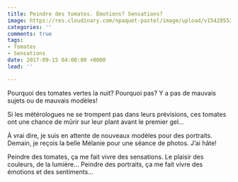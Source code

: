 ```yaml
---
title: Peindre des tomates. Émotions? Sensations?
image: https://res.cloudinary.com/npaquet-pastel/image/upload/v1542855217/DSC03328-13-620x413.jpg
categories: ''
comments: true
tags:
- Tomates
- Sensations
date: 2017-09-15 04:00:00 +0000
lead: ''

---
```

Pourquoi des tomates vertes la nuit? Pourquoi pas? Y a pas de mauvais sujets ou de mauvais modèles!

Si les métérologues ne se trompent pas dans leurs prévisions, ces tomates ont une chance de mûrir sur leur plant avant le premier gel… 

À vrai dire, je suis en attente de nouveaux modèles pour des portraits. Demain, je reçois la belle Mélanie pour une séance de photos. J’ai hâte!

Peindre des tomates, ça me fait vivre des sensations. Le plaisir des couleurs, de la lumière… Peindre des portraits, ça me fait vivre des émotions et des sentiments…